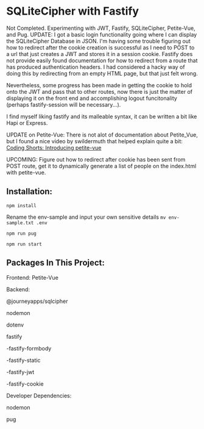 # SQLiteCipher with Fastify

Not Completed. Experimenting with JWT, Fastify, SQLiteCipher, Petite-Vue, and Pug.
UPDATE: I got a basic login functionality going where I can display the SQLiteCipher Database in JSON. I'm having some trouble figuring out how to redirect after the cookie creation is successful as I need to POST to a url that just creates a JWT and stores it in a session cookie. Fastify does not provide easily found documentation for how to redirect from a route that has produced authentication headers. I had considered a hacky way of doing this by redirecting from an empty HTML page, but that just felt wrong.

Nevertheless, some progress has been made in getting the cookie to hold onto the JWT and pass that to other routes, now there is just the matter of displaying it on the front end and accomplishing logout funcitonality (perhaps fastify-session will be necessary...).

I find myself liking fastify and its malleable syntax, it can be written a bit like Hapi or Express.

UPDATE on Petite-Vue: There is not alot of documentation about Petite_Vue, but I found a nice video by swildermuth that helped explain quite a bit:
[Coding Shorts: Introducing petite-vue](https://www.youtube.com/results?search_query=petite-vue)

UPCOMING: Figure out how to redirect after cookie has been sent from POST route, get it to dynamically generate a list of people on the index.html with petite-vue.

## Installation:

`npm install`

Rename the env-sample and input your own sensitive details
`mv env-sample.txt .env`

`npm run pug`

`npm run start`

## Packages In This Project:

Frontend:
Petite-Vue

Backend:

@journeyapps/sqlcipher

nodemon

dotenv

fastify

-fastify-formbody

-fastify-static

-fastify-jwt

-fastify-cookie

Developer Dependencies:

nodemon

pug
